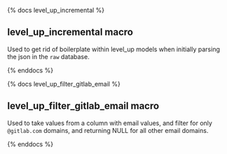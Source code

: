 {% docs level_up_incremental %}

## level_up_incremental macro

Used to get rid of boilerplate within level_up models when initially parsing the json in the `raw` database.

{% enddocs %}

{% docs level_up_filter_gitlab_email %}

## level_up_filter_gitlab_email macro

Used to take values from a column with email values, and filter for only `@gitlab.com` domains, and returning NULL for all other email domains.

{% enddocs %}
